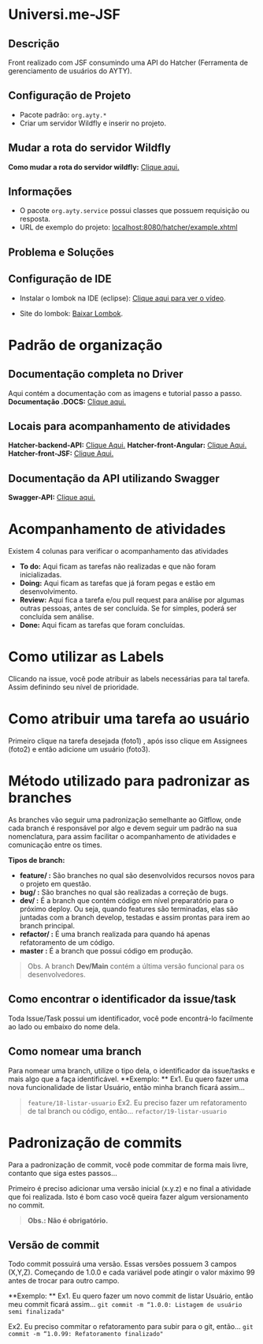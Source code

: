 # Universi.me-JSF
## Descrição
Front realizado com JSF consumindo uma API do Hatcher (Ferramenta de gerenciamento de usuários do AYTY).

## Configuração de Projeto
* Pacote padrão: `org.ayty.*`
* Criar um servidor Wildfly e inserir no projeto.

## Mudar a rota do servidor Wildfly
**Como mudar a rota do servidor wildfly:** [Clique aqui.](https://petrim.com.br/blog/index.php/2019/06/17/mudando-portas-no-wildfly/#:~:text=Para%20alterar%20todas%20as%20portas,a%20porta%208080%20fica%208181 "Clique aqui.")


## Informações
* O pacote `org.ayty.service` possui classes que possuem requisição ou resposta.
* URL de exemplo do projeto: [localhost:8080/hatcher/example.xhtml](localhost:8080/hatcher/example.xhtml)

## Problema e Soluções

## Configuração de IDE
* Instalar o lombok na IDE (eclipse): [Clique aqui para ver o vídeo](https://drive.google.com/file/d/1NN6itC8uU6lh0_pMzgD5e4y7RywHAy1G/view).

* Site do lombok: [Baixar Lombok](https://projectlombok.org/download).

# Padrão de organização

## Documentação completa no Driver
Aqui contém a documentação com as imagens e tutorial passo a passo.
**Documentação .DOCS:** [Clique aqui.](https://docs.google.com/document/d/1rbkOsDXkWtgD5eXiYU25iHqjVUIBV-9oHlhJ408XKMw/ "Clique aqui.")

##  Locais para acompanhamento de atividades
**Hatcher-backend-API:** [Clique Aqui.](http://https://github.com/ayty-org/hatcher-api/projects/1 "Clique Aqui.")
**Hatcher-front-Angular:** [Clique Aqui.](http://https://github.com/ayty-org/hatcher-front-angular/projects/1 "Clique Aqui.")
**Hatcher-front-JSF:** [Clique Aqui.](http://https://github.com/ayty-org/hatcher-front-jsf/projects/1 "Clique Aqui.")

##  Documentação da API utilizando Swagger
**Swagger-API:** [Clique aqui.](http://https://doc-universeme.netlify.app/ "Clique aqui.")

# Acompanhamento de atividades
Existem 4 colunas para verificar o acompanhamento das atividades
- **To do:** Aqui ficam as tarefas não realizadas e que não foram inicializadas.
- **Doing:** Aqui ficam as tarefas que já foram pegas e estão em desenvolvimento.
- **Review:** Aqui fica a tarefa e/ou pull request para análise por algumas outras pessoas, antes de ser concluída. Se for simples, poderá ser concluída sem análise.
- **Done:** Aqui ficam as tarefas que foram concluídas.

# Como utilizar as Labels
Clicando na issue, você pode atribuir as labels necessárias para tal tarefa. Assim definindo seu nível de prioridade.

# Como atribuir uma tarefa ao usuário
Primeiro clique na tarefa desejada (foto1) , após isso clique em Assignees (foto2) e então adicione um usuário (foto3).

#  Método utilizado para padronizar as branches
As branches vão seguir uma padronização semelhante ao Gitflow, onde cada branch é responsável por algo e devem seguir um padrão na sua nomenclatura, para assim facilitar o acompanhamento de atividades e comunicação entre os times.

**Tipos de branch:**
- **feature/ :** São branches no qual são desenvolvidos recursos novos para o projeto em questão.
- **bug/ :** São branches no qual são realizadas a correção de bugs.
- **dev/ :** É a branch que contém código em nível preparatório para o próximo deploy. Ou seja, quando features são terminadas, elas são juntadas com a branch develop, testadas e assim prontas para irem ao branch principal.
- **refactor/ :** É uma branch realizada para quando há apenas refatoramento de um código.
- **master :** É a branch que possui código em produção.

> Obs. A branch **Dev/Main** contém a última versão funcional para os desenvolvedores.

## Como encontrar o identificador da issue/task
Toda Issue/Task possui um identificador, você pode encontrá-lo facilmente ao lado ou embaixo do nome dela.
## Como nomear uma branch
Para nomear uma branch, utilize o tipo dela, o identificador da issue/tasks e mais algo que a faça identificável.
**Exemplo:  **
Ex1. Eu quero fazer uma nova funcionalidade de listar Usuário, então minha branch ficará assim…
> `feature/18-listar-usuario`
Ex2. Eu preciso fazer um refatoramento de tal branch ou código, então…
> `refactor/19-listar-usuario`

# Padronização de commits
Para a padronização de commit, você pode commitar de forma mais livre, contanto que siga estes passos…

Primeiro é preciso adicionar uma versão inicial (x.y.z) e no final a atividade que foi realizada.
Isto é bom caso você queira fazer algum versionamento no commit.
> **Obs.: Não é obrigatório.**

## Versão de commit
Todo commit possuirá uma versão. Essas versões possuem 3 campos (X,Y,Z). Começando de 1.0.0 e cada variável pode atingir o valor máximo 99 antes de trocar para outro campo.

**Exemplo: **
Ex1. Eu quero fazer um novo commit de listar Usuário, então meu commit ficará assim…
`git commit -m “1.0.0: Listagem de usuário semi finalizada" `

Ex2. Eu preciso commitar o refatoramento para subir para o git, então…
`git commit -m “1.0.99: Refatoramento finalizado"`
